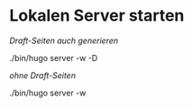 # Lokalen Server starten

*Draft-Seiten auch generieren*

./bin/hugo server -w -D

*ohne Draft-Seiten*

./bin/hugo server -w